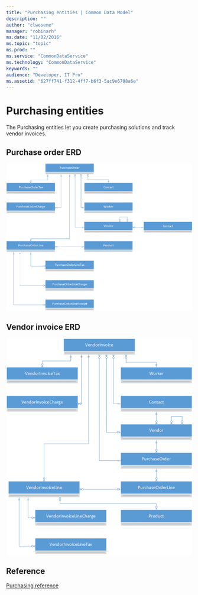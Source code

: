 ```yaml
---
title: "Purchasing entities | Common Data Model"
description: ""
author: "clwesene"
manager: "robinarh"
ms.date: "11/02/2016"
ms.topic: "topic"
ms.prod: ""
ms.service: "CommonDataService"
ms.technology: "CommonDataService"
keywords: ""
audience: "Developer, IT Pro"
ms.assetid: "627ff741-f312-4ff7-b6f3-5ac9e6708a6e"
---
```


# Purchasing entities

The Purchasing entities let you create purchasing solutions and track vendor invoices.

## Purchase order ERD

![Purchase Order ERD](/entity-reference/media/purchase-order.png "Purchase order ERD")

## Vendor invoice ERD

![Supplier Invoice ERD](/entity-reference/media/vendor-invoice.png "Vendor invoice ERD")

## Reference

[Purchasing reference](/entity-reference/entity-tables/purchasing.md "Purchasing reference")
